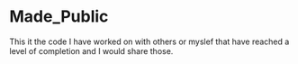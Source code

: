 # Made_Public
This it the code I have worked on with others or myslef that have reached a level of completion and I would share those.
